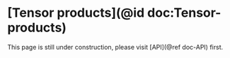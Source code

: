 # [Tensor products](@id doc:Tensor-products)

This page is still under construction, please visit [API](@ref doc-API) first.